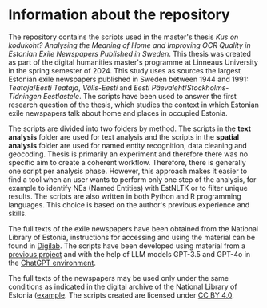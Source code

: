 # Information about the repository

The repository contains the scripts used in the master's thesis *Kus on kodukoht? Analysing the Meaning of Home and Improving OCR Quality in Estonian Exile Newspapers Published in Sweden*. This thesis was created as part of the digital humanities master's programme at Linneaus University in the spring semester of 2024. This study uses as sources the largest Estonian exile newspapers published in Sweden between 1944 and 1991: *Teataja*/*Eesti Teataja*, *Välis-Eesti* and *Eesti Päevaleht*/*Stockholms-Tidningen Eestlastele*. The scripts have been used to answer the first research question of the thesis, which studies the context in which Estonian exile newspapers talk about home and places in occupied Estonia.

The scripts are divided into two folders by method. The scripts in the **text analysis** folder are used for text analysis and the scripts in the **spatial analysis** folder are used for named entity recognition, data cleaning and geocoding. Thesis is primarily an experiment and therefore there was no specific aim to create a coherent workflow. Therefore, there is generally one script per analysis phase. However, this approach makes it easier to find a tool when an user wants to perform only one step of the analysis, for example to identify NEs (Named Entities) with EstNLTK or to filter unique results. The scripts are also written in both Python and R programming languages. This choice is based on the author's previous experience and skills.

The full texts of the exile newspapers have been obtained from the National Library of Estonia, instructions for accessing and using the material can be found in [Digilab](https://digilab.rara.ee/en/tools/access-to-dea-texts/#uagb-tabs__tab1). The scripts have been developed using material from a [previous project](https://doi.org/10.17605/OSF.IO/EBW24) and with the help of LLM models GPT-3.5 and GPT-4o in the [ChatGPT environment](https://chatgpt.com/). 

The full texts of the newspapers may be used only under the same conditions as indicated in the digital archive of the National Library of Estonia ([example](https://dea.digar.ee/?a=cl&cl=CL1&l=en&sp=estdagbladet&e=-------et-25--1--txt-txIN%7ctxTI%7ctxAU%7ctxTA-------------). The scripts created are licensed under [CC BY 4.0](https://creativecommons.org/licenses/by/4.0/). 

